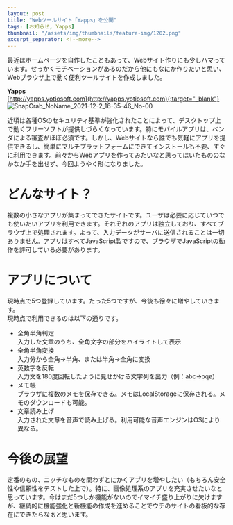```yaml
---
layout: post
title: "Webツールサイト「Yapps」を公開"
tags: [お知らせ, Yapps]
thumbnail: "/assets/img/thumbnails/feature-img/1202.png"
excerpt_separator: <!--more-->
---
```


最近はホームページを自作したこともあって、Webサイト作りにも少しハマっています。せっかくモチベーションがあるのだから他にもなにか作りたいと思い、Webブラウザ上で動く便利ツールサイトを作成しました。  

**Yapps**  
[http://yapps.yotiosoft.com](http://yapps.yotiosoft.com){:target="_blank"}  
![SnapCrab_NoName_2021-12-2_16-35-46_No-00](../../../assets/img/post/2021-12-02-Webツールサイトを作った/SnapCrab_NoName_2021-12-2_16-35-46_No-00.png)

近頃は各種OSのセキュリティ基準が強化されたことによって、デスクトップ上で動くフリーソフトが提供しづらくなっています。特にモバイルアプリは、ベンダによる審査がほぼ必須です。しかし、Webサイトなら誰でも気軽にアプリを提供できるし、簡単にマルチプラットフォームにできてインストールも不要、すぐに利用できます。前々からWebアプリを作ってみたいなと思ってはいたもののなかなか手を出せず、今回ようやく形になりました。

<!--more-->

# どんなサイト？

複数の小さなアプリが集まってできたサイトです。ユーザは必要に応じていつでも使いたいアプリを利用できます。それぞれのアプリは独立しており、すべてブラウザ上で処理されます。よって、入力データがサーバに送信されることは一切ありません。アプリはすべてJavaScript製ですので、ブラウザでJavaScriptの動作を許可している必要があります。

# アプリについて

現時点で5つ登録しています。たった5つですが、今後も徐々に増やしていきます。  
現時点で利用できるのは以下の通りです。  

- 全角半角判定  
  入力した文章のうち、全角文字の部分をハイライトして表示
- 全角半角変換  
  入力分から全角→半角、または半角→全角に変換
- 英数字を反転  
  入力文を180度回転したように見せかける文字列を出力（例：abc→ɔqɐ）
- メモ帳  
  ブラウザに複数のメモを保存できる。メモはLocalStorageに保存される。メモのダウンロードも可能。
- 文章読み上げ  
  入力された文章を音声で読み上げる。利用可能な音声エンジンはOSにより異なる。

# 今後の展望

定番のもの、ニッチなものを問わずとにかくアプリを増やしたい（もちろん安全性や信頼性をテストした上で）。特に、画像処理系のアプリを充実させたいなと思っています。今はまだ5つしか機能がないのでイマイチ盛り上がりに欠けますが、継続的に機能強化と新機能の作成を進めることでウチのサイトの看板的な存在にできたらなぁと思います。
